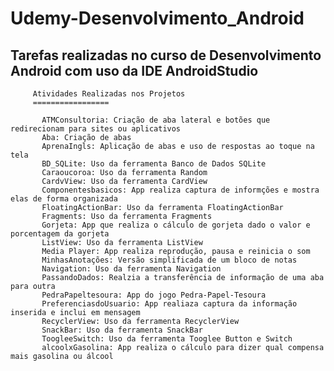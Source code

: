 # Udemy-Desenvolvimento_Android
## Tarefas realizadas no curso de Desenvolvimento Android com uso da IDE AndroidStudio

         Atividades Realizadas nos Projetos
         =================
<!--ts-->
           ATMConsultoria: Criação de aba lateral e botões que redirecionam para sites ou aplicativos 
           Aba: Criação de abas 
           AprenaIngls: Aplicação de abas e uso de respostas ao toque na tela
           BD_SQLite: Uso da ferramenta Banco de Dados SQLite
           Caraoucoroa: Uso da ferramenta Random
           CardvView: Uso da ferramenta CardView
           Componentesbasicos: App realiza captura de informções e mostra elas de forma organizada
           FloatingActionBar: Uso da ferramenta FloatingActionBar
           Fragments: Uso da ferramenta Fragments
           Gorjeta: App que realiza o cálculo de gorjeta dado o valor e porcentagem da gorjeta
           ListView: Uso da ferramenta ListView
           Media Player: App realiza reprodução, pausa e reinicia o som
           MinhasAnotações: Versão simplificada de um bloco de notas
           Navigation: Uso da ferramenta Navigation
           PassandoDados: Realzia a transferência de informação de uma aba para outra
           PedraPapeltesoura: App do jogo Pedra-Papel-Tesoura
           PreferenciasdoUsuario: App realiaza captura da informação inserida e inclui em mensagem
           RecyclerView: Uso da ferramenta RecyclerView
           SnackBar: Uso da ferramenta SnackBar
           ToogleeSwitch: Uso da ferramenta Tooglee Button e Switch
           alcoolxGasolina: App realiza o cálculo para dizer qual compensa mais gasolina ou álcool 
     
<!--te-->
